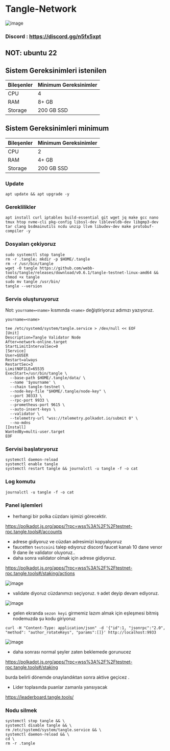 # Tangle-Network

![image](https://github.com/molla202/Tangle-Network/assets/91562185/65a58a93-a5a4-4507-b789-7adeee085311)

### Discord : https://discord.gg/n5fx5xpt
## NOT: ubuntu 22

## Sistem Gereksinimleri istenilen
| Bileşenler | Minimum Gereksinimler | 
| ------------ | ------------ |
| CPU |	4|
| RAM	| 8+ GB |
| Storage	| 200 GB SSD |

## Sistem Gereksinimleri minimum
| Bileşenler | Minimum Gereksinimler | 
| ------------ | ------------ |
| CPU |	2|
| RAM	| 4+ GB |
| Storage	| 200 GB SSD |

### Update
```
apt update && apt upgrade -y
```
### Gereklilikler
```
apt install curl iptables build-essential git wget jq make gcc nano tmux htop nvme-cli pkg-config libssl-dev libleveldb-dev libgmp3-dev tar clang bsdmainutils ncdu unzip llvm libudev-dev make protobuf-compiler -y
```
### Dosyaları çekiyoruz
```
sudo systemctl stop tangle
rm -r .tangle; mkdir -p $HOME/.tangle
rm -r /usr/bin/tangle
wget -O tangle https://github.com/webb-tools/tangle/releases/download/v0.6.1/tangle-testnet-linux-amd64 && chmod +x tangle
sudo mv tangle /usr/bin/
tangle --version
```


### Servis oluşturuyoruz
Not: `yourname=<name>` kısmında `<name>` değiştiriyoruz adımızı yazıyoruz.
```
yourname=<name>
```
```
tee /etc/systemd/system/tangle.service > /dev/null << EOF
[Unit]
Description=Tangle Validator Node
After=network-online.target
StartLimitIntervalSec=0
[Service]
User=$USER
Restart=always
RestartSec=3
LimitNOFILE=65535
ExecStart=/usr/bin/tangle \
  --base-path $HOME/.tangle/data/ \
  --name '$yourname' \
  --chain tangle-testnet \
  --node-key-file "$HOME/.tangle/node-key" \
  --port 30333 \
  --rpc-port 9933 \
  --prometheus-port 9615 \
  --auto-insert-keys \
  --validator \
  --telemetry-url "wss://telemetry.polkadot.io/submit 0" \
  --no-mdns
[Install]
WantedBy=multi-user.target
EOF
```
### Servisi başlatıryoruz
```
systemctl daemon-reload
systemctl enable tangle
systemctl restart tangle && journalctl -u tangle -f -o cat
```
### Log komutu
```
journalctl -u tangle -f -o cat
```
### Panel işlemleri
* herhangi bir polka cüzdanı işimizi görecektir.

https://polkadot.js.org/apps/?rpc=wss%3A%2F%2Ftestnet-rpc.tangle.tools#/accounts

* adrese gidiyoruz ve cüzdan adresimizi kopyalıyoruz
* faucetten `testcoini` talep edıyoruz discord faucet kanalı 10 dane verıor 9 dane ile validator oluyoruz..
* daha sonra validator olmak için adrese gidiyoruz.

https://polkadot.js.org/apps/?rpc=wss%3A%2F%2Ftestnet-rpc.tangle.tools#/staking/actions

![image](https://github.com/Core-Node-Team/Testnet-TR/assets/91562185/f7d61eb9-3484-442c-8031-450b5b8eed8c)


* validate diyoruz cüzdanımızı seçiyoruz. `9` adet deyip devam ediyoruz.

![image](https://github.com/Core-Node-Team/Testnet-TR/assets/91562185/4a284c8a-96de-4ea1-ae75-33c8c681c010)


* gelen ekranda `sezon keyi` girmemiz lazım almak için eşleşmesi bitmiş nodemuzda şu kodu giriyoruz

```
curl -H "Content-Type: application/json" -d '{"id":1, "jsonrpc":"2.0", "method": "author_rotateKeys", "params":[]}' http://localhost:9933
```

![image](https://github.com/Core-Node-Team/Testnet-TR/assets/91562185/7b31c8d0-22e7-4b7b-859d-f041a20f3053)


* daha sonrası normal şeyler zaten beklemede gorunucez 

https://polkadot.js.org/apps/?rpc=wss%3A%2F%2Ftestnet-rpc.tangle.tools#/staking

burda belirli dönemde onaylandıktan sonra aktive geçicez .

* Lider toplasında puanlar zamanla yansıyacak

https://leaderboard.tangle.tools/

### Nodu silmek
```
systemctl stop tangle && \
systemctl disable tangle && \
rm /etc/systemd/system/tangle.service && \
systemctl daemon-reload && \
cd \
rm -r .tangle
```
